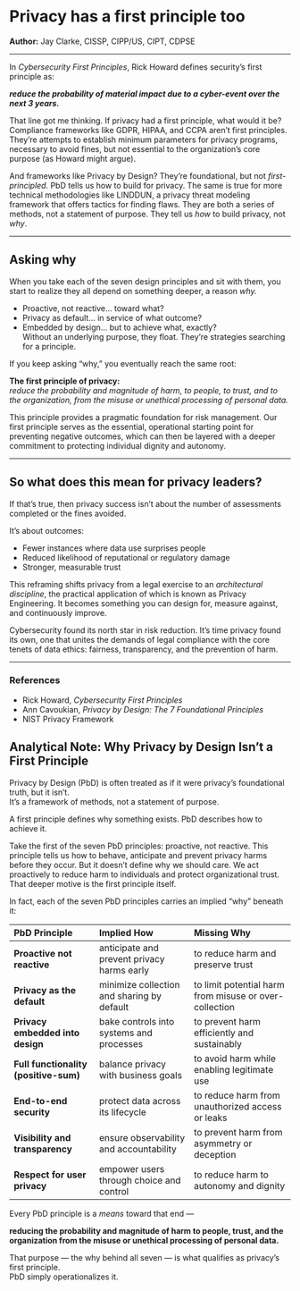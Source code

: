 # **Privacy has a first principle too**

**Author:** Jay Clarke, CISSP, CIPP/US, CIPT, CDPSE

---

In *Cybersecurity First Principles*, Rick Howard defines security’s first principle as:

***reduce the probability of material impact due to a cyber-event over the next 3 years.***

That line got me thinking. If privacy had a first principle, what would it be? Compliance frameworks like GDPR, HIPAA, and CCPA aren’t first principles. They’re attempts to establish minimum parameters for privacy programs, necessary to avoid fines, but not essential to the organization’s core purpose (as Howard might argue).

And frameworks like Privacy by Design? They’re foundational, but not *first-principled.* PbD tells us how to build for privacy. The same is true for more technical methodologies like LINDDUN, a privacy threat modeling framework that offers tactics for finding flaws.  They are both a series of methods, not a statement of purpose. They tell us *how* to build privacy, not *why*.

---

## **Asking why**

When you take each of the seven design principles and sit with them, you start to realize they all depend on something deeper, a reason *why.*

* Proactive, not reactive… toward what?  
* Privacy as default… in service of what outcome?  
* Embedded by design… but to achieve what, exactly?  
Without an underlying purpose, they float. They’re strategies searching for a principle.


If you keep asking “why,” you eventually reach the same root:

**The first principle of privacy:**  
*reduce the probability and magnitude of harm, to people, to trust, and to the organization, from the misuse or unethical processing of personal data.*

This principle provides a pragmatic foundation for risk management. Our first principle serves as the essential, operational starting point for preventing negative outcomes, which can then be layered with a deeper commitment to protecting individual dignity and autonomy.

---

## **So what does this mean for privacy leaders?**

If that’s true, then privacy success isn’t about the number of assessments completed or the fines avoided.

It’s about outcomes:

* Fewer instances where data use surprises people  
* Reduced likelihood of reputational or regulatory damage  
* Stronger, measurable trust

This reframing shifts privacy from a legal exercise to an *architectural discipline*, the practical application of which is known as Privacy Engineering. It becomes something you can design for, measure against, and continuously improve.

Cybersecurity found its north star in risk reduction. It’s time privacy found its own, one that unites the demands of legal compliance with the core tenets of data ethics: fairness, transparency, and the prevention of harm.

---

### **References**

* Rick Howard, *Cybersecurity First Principles*  
* Ann Cavoukian, *Privacy by Design: The 7 Foundational Principles*  
* NIST Privacy Framework

## 

## 

## 

## 

## 

## **Analytical Note: Why Privacy by Design Isn’t a First Principle**

Privacy by Design (PbD) is often treated as if it were privacy’s foundational truth, but it isn’t.  
It’s a framework of methods, not a statement of purpose.

A first principle defines why something exists. PbD describes how to achieve it. 

Take the first of the seven PbD principles: proactive, not reactive. This principle tells us how to behave, anticipate and prevent privacy harms before they occur. But it doesn’t define why we should care. We act proactively to reduce harm to individuals and protect organizational trust. That deeper motive is the first principle itself.

In fact, each of the seven PbD principles carries an implied “why” beneath it:

| PbD Principle | Implied How | Missing Why |
| :---- | :---- | :---- |
| **Proactive not reactive** | anticipate and prevent privacy harms early | to reduce harm and preserve trust |
| **Privacy as the default** | minimize collection and sharing by default | to limit potential harm from misuse or over-collection |
| **Privacy embedded into design** | bake controls into systems and processes | to prevent harm efficiently and sustainably |
| **Full functionality (positive-sum)** | balance privacy with business goals | to avoid harm while enabling legitimate use |
| **End-to-end security** | protect data across its lifecycle | to reduce harm from unauthorized access or leaks |
| **Visibility and transparency** | ensure observability and accountability | to prevent harm from asymmetry or deception |
| **Respect for user privacy** | empower users through choice and control | to reduce harm to autonomy and dignity |

Every PbD principle is a *means* toward that end —

**reducing the probability and magnitude of harm to people, trust, and the organization from the misuse or unethical processing of personal data.**

That purpose — the why behind all seven — is what qualifies as privacy’s first principle.  
PbD simply operationalizes it.


